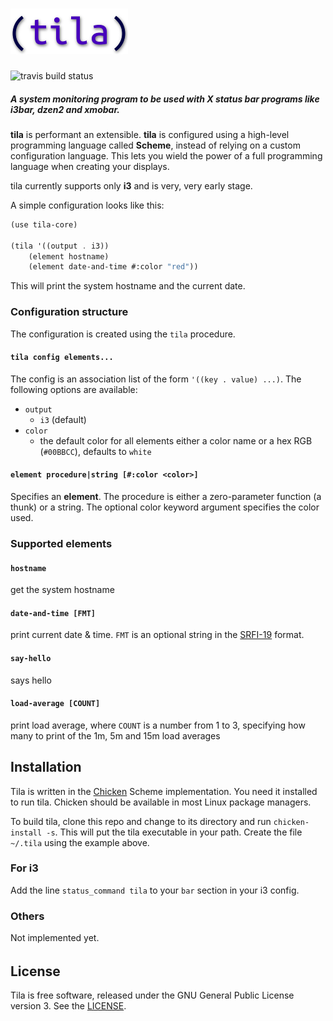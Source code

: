 # ![tila](./doc/tila_small.png)

![travis build status](https://api.travis-ci.org/ane/tila.svg)

##### A system monitoring program to be used with X status bar programs like i3bar, dzen2 and xmobar.

**tila** is performant an extensible. **tila** is configured using a high-level
programming language called **Scheme**, instead of relying on a custom
configuration language. This lets you wield the power of a full programming
language when creating your displays.

tila currently supports only **i3** and is very, very early stage.

A simple configuration looks like this:

```scheme
(use tila-core)

(tila '((output . i3))
    (element hostname)
    (element date-and-time #:color "red"))
```

This will print the system hostname and the current date.

### Configuration structure

The configuration is created using the `tila` procedure.

#### `tila config elements...`

The config is an association list of the form `'((key . value) ...)`. The
following options are available:

* `output`
    * `i3` (default)
* `color`
    * the default color for all elements either a color name or a hex RGB
    (`#00BBCC`), defaults to `white`

#### `element procedure|string [#:color <color>]`
  
Specifies an **element**. The procedure is either a zero-parameter function (a
thunk) or a string. The optional color keyword argument specifies the color used.

### Supported elements

#### `hostname`
get the system hostname

#### `date-and-time [FMT]`
print current date & time. `FMT` is an optional string in the [SRFI-19](http://srfi.schemers.org/srfi-19/srfi-19.html) format.
  
#### `say-hello`
says hello

#### `load-average [COUNT]`
print load average, where `COUNT` is a number from 1 to 3, specifying how many to print of the 1m, 5m and 15m load averages

## Installation

Tila is written in the [Chicken](http://www.call-cc.org) Scheme
implementation. You need it installed to run tila. Chicken should be available in most Linux package managers.

To build tila, clone this repo and change to its directory and run
`chicken-install -s`. This will put the tila executable in your path. Create the
file `~/.tila` using the example above.

### For i3

Add the line `status_command tila` to your `bar` section in your i3 config.

### Others

Not implemented yet.


######

## License

Tila is free software, released under the GNU General Public License
version 3. See the [LICENSE](./LICENSE.md).
